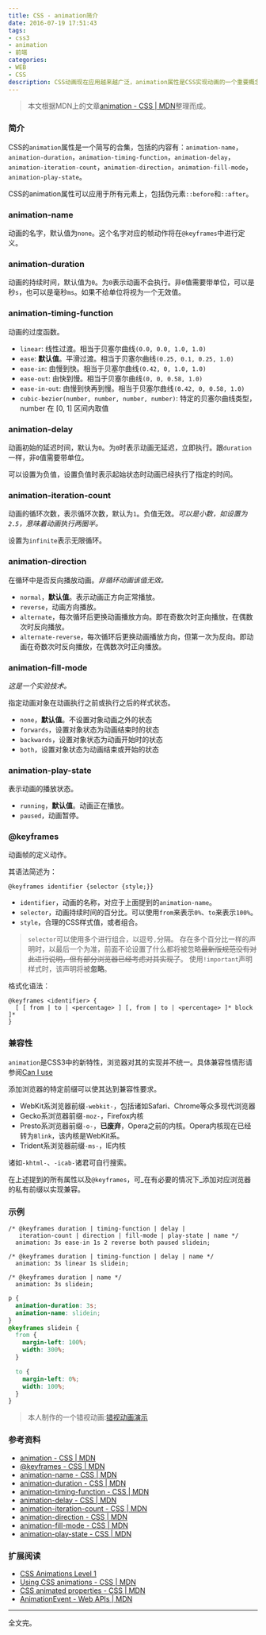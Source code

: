 ```yaml
---
title: CSS - animation简介
date: 2016-07-19 17:51:43
tags:
- css3
- animation
- 前端
categories:
- WEB
- CSS
description: CSS动画现在应用越来越广泛，animation属性是CSS实现动画的一个重要概念；本文将对CSS的属性animation做一个简单的入门介绍。
---
```


> 本文根据MDN上的文章[animation - CSS | MDN](https://developer.mozilla.org/en-US/docs/Web/CSS/animation)整理而成。

### 简介

CSS的`animation`属性是一个简写的合集，包括的内容有：`animation-name`，`animation-duration`，`animation-timing-function`，`animation-delay`，`animation-iteration-count`，`animation-direction`，`animation-fill-mode`，`animation-play-state`。

CSS的animation属性可以应用于所有元素上，包括伪元素`::before`和`::after`。

### animation-name

动画的名字，默认值为`none`。这个名字对应的帧动作将在`@keyframes`中进行定义。

### animation-duration

动画的持续时间，默认值为`0`。为`0`表示动画不会执行。非`0`值需要带单位，可以是秒`s`，也可以是毫秒`ms`。如果不给单位将视为一个无效值。

### animation-timing-function

动画的过度函数。

- `linear`: 线性过渡。相当于贝塞尔曲线`(0.0, 0.0, 1.0, 1.0)`
- `ease`: **默认值**。平滑过渡。相当于贝塞尔曲线`(0.25, 0.1, 0.25, 1.0)`
- `ease-in`: 由慢到快。相当于贝塞尔曲线`(0.42, 0, 1.0, 1.0)`
- `ease-out`: 由快到慢。相当于贝塞尔曲线`(0, 0, 0.58, 1.0)`
- `ease-in-out`: 由慢到快再到慢。相当于贝塞尔曲线`(0.42, 0, 0.58, 1.0)`
- `cubic-bezier(number, number, number, number)`: 特定的贝塞尔曲线类型，number 在 [0, 1] 区间内取值

### animation-delay

动画初始的延迟时间，默认为`0`。为`0`时表示动画无延迟，立即执行。跟`duration`一样，非`0`值需要带单位。

可以设置为负值，设置负值时表示起始状态时动画已经执行了指定的时间。

### animation-iteration-count

动画的循环次数，表示循环次数，默认为`1`。负值无效。*可以是小数，如设置为`2.5`，意味着动画执行两圈半。*

设置为`infinite`表示无限循环。

### animation-direction

在循环中是否反向播放动画。*非循环动画该值无效。*

- `normal`，**默认值**。表示动画正方向正常播放。
- `reverse`，动画方向播放。
- `alternate`，每次循环后更换动画播放方向。即在奇数次时正向播放，在偶数次时反向播放。
- `alternate-reverse`，每次循环后更换动画播放方向，但第一次为反向。即动画在奇数次时反向播放，在偶数次时正向播放。

### animation-fill-mode

*这是一个实验技术。*

指定动画对象在动画执行之前或执行之后的样式状态。

- `none`，**默认值**。不设置对象动画之外的状态
- `forwards`，设置对象状态为动画结束时的状态
- `backwards`，设置对象状态为动画开始时的状态
- `both`，设置对象状态为动画结束或开始的状态

### animation-play-state

表示动画的播放状态。

- `running`，**默认值**。动画正在播放。
- `paused`，动画暂停。

### @keyframes

动画帧的定义动作。

其语法简述为：

`@keyframes identifier {selector {style;}}`

- `identifier`，动画的名称，对应于上面提到的`animation-name`。
- `selector`，动画持续时间的百分比。可以使用`from`来表示`0%`、`to`来表示`100%`。
- `style`，合理的CSS样式值，或者组合。

> `selector`可以使用多个进行组合，以逗号`,`分隔。
> 存在多个百分比一样的声明时，以最后一个为准，前面不论设置了什么都将被忽略~~最新版规范没有对此进行说明，但有部分浏览器已经考虑对其实现了~~。
> 使用`!important`声明样式时，该声明将被**忽略**。

格式化语法：

```
@keyframes <identifier> {
  [ [ from | to | <percentage> ] [, from | to | <percentage> ]* block ]*
}
```

### 兼容性

`animation`是CSS3中的新特性，浏览器对其的实现并不统一。具体兼容性情形请参阅[Can I use](http://caniuse.com/#feat=css-animation)

添加浏览器的特定前缀可以使其达到兼容性要求。

- WebKit系浏览器前缀`-webkit-`，包括诸如Safari、Chrome等众多现代浏览器
- Gecko系浏览器前缀`-moz-`，Firefox内核
- Presto系浏览器前缀`-o-`，**已废弃**，Opera之前的内核。Opera内核现在已经转为`Blink`，该内核是WebKit系。
- Trident系浏览器前缀`-ms-`，IE内核

诸如`-khtml-`、`-icab-`诸君可自行搜索。

在上述提到的所有属性以及`@keyframes`，可_在有必要的情况下_添加对应浏览器的私有前缀以实现兼容。

### 示例

```text
/* @keyframes duration | timing-function | delay | 
   iteration-count | direction | fill-mode | play-state | name */
  animation: 3s ease-in 1s 2 reverse both paused slidein;

/* @keyframes duration | timing-function | delay | name */
  animation: 3s linear 1s slidein;

/* @keyframes duration | name */
  animation: 3s slidein;
```

```css
p {
  animation-duration: 3s;
  animation-name: slidein;
}      
@keyframes slidein {
  from {
    margin-left: 100%;
    width: 300%; 
  }

  to {
    margin-left: 0%;
    width: 100%;
  }
}      
```

> 本人制作的一个错视动画:[错视动画演示](/garden/demo/animation-optical-illusion.html)

### 参考资料

- [animation - CSS | MDN](https://developer.mozilla.org/en-US/docs/Web/CSS/animation)
- [@keyframes - CSS | MDN](https://developer.mozilla.org/en-US/docs/Web/CSS/@keyframes)
- [animation-name - CSS | MDN](https://developer.mozilla.org/en-US/docs/Web/CSS/animation-name)
- [animation-duration - CSS | MDN](https://developer.mozilla.org/en-US/docs/Web/CSS/animation-duration)
- [animation-timing-function - CSS | MDN](https://developer.mozilla.org/en-US/docs/Web/CSS/animation-timing-function)
- [animation-delay - CSS | MDN](https://developer.mozilla.org/en-US/docs/Web/CSS/animation-delay)
- [animation-iteration-count - CSS | MDN](https://developer.mozilla.org/en-US/docs/Web/CSS/animation-iteration-count)
- [animation-direction - CSS | MDN](https://developer.mozilla.org/en-US/docs/Web/CSS/animation-direction)
- [animation-fill-mode - CSS | MDN](https://developer.mozilla.org/en-US/docs/Web/CSS/animation-fill-mode)
- [animation-play-state - CSS | MDN](https://developer.mozilla.org/en-US/docs/Web/CSS/animation-play-state)

### 扩展阅读

- [CSS Animations Level 1](https://drafts.csswg.org/css-animations/#animation "CSS动画草案")
- [Using CSS animations - CSS | MDN](https://developer.mozilla.org/en-US/docs/Web/CSS/animation)
- [CSS animated properties - CSS | MDN](https://developer.mozilla.org/en-US/docs/Web/CSS/CSS_animated_properties, "可以使用动画的CSS属性")
- [AnimationEvent - Web APIs | MDN](https://developer.mozilla.org/en-US/docs/Web/API/AnimationEvent "动画事件")

------
全文完。